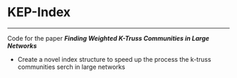 # KEP-Index
---
Code for the paper ***Finding Weighted K-Truss Communities in Large Networks***

- Create a novel index structure to speed up the process the k-truss communities serch in large networks
